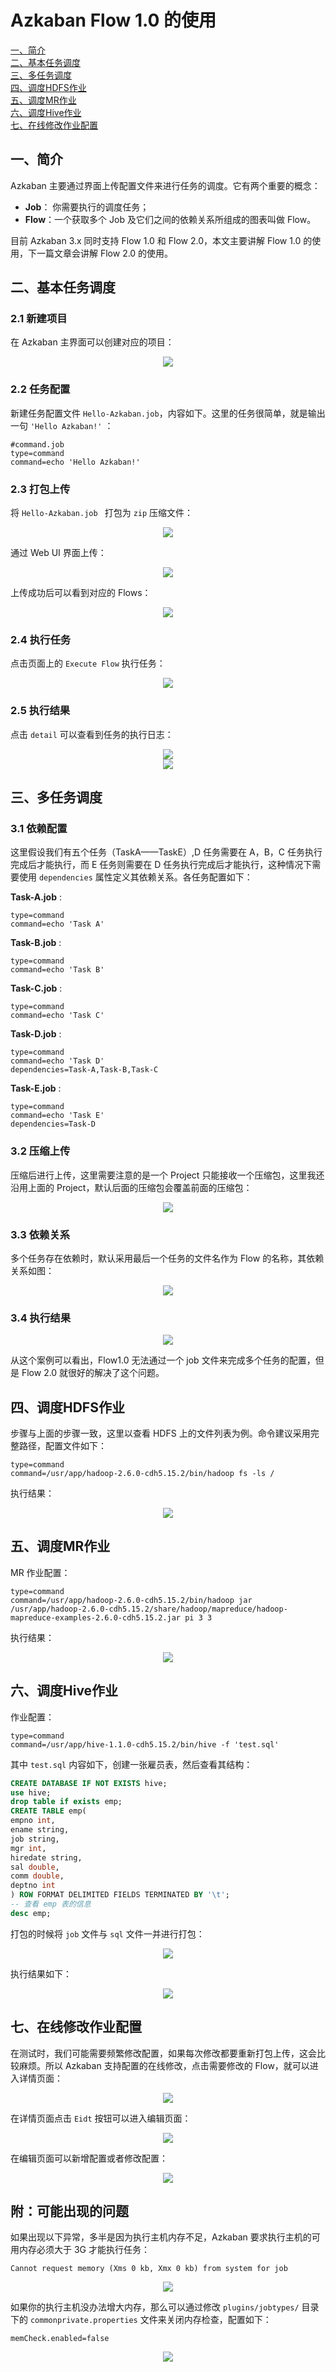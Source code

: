 # Azkaban Flow 1.0 的使用

<nav>
<a href="#一简介">一、简介</a><br/>
<a href="#二基本任务调度">二、基本任务调度</a><br/>
<a href="#三多任务调度">三、多任务调度</a><br/>
<a href="#四调度HDFS作业">四、调度HDFS作业</a><br/>
<a href="#五调度MR作业">五、调度MR作业</a><br/>
<a href="#六调度Hive作业">六、调度Hive作业</a><br/>
<a href="#七在线修改作业配置">七、在线修改作业配置</a><br/>
</nav>



## 一、简介

Azkaban 主要通过界面上传配置文件来进行任务的调度。它有两个重要的概念：

- **Job**： 你需要执行的调度任务；
- **Flow**：一个获取多个 Job 及它们之间的依赖关系所组成的图表叫做 Flow。

目前 Azkaban 3.x 同时支持 Flow 1.0 和 Flow 2.0，本文主要讲解 Flow 1.0 的使用，下一篇文章会讲解 Flow 2.0 的使用。

## 二、基本任务调度

### 2.1 新建项目

在 Azkaban 主界面可以创建对应的项目：

<div align="center"> <img  src="https://gitee.com/jam5577/depository/raw/repo/picture/azkaban-create-project.png"/> </div>

### 2.2 任务配置

新建任务配置文件 `Hello-Azkaban.job`，内容如下。这里的任务很简单，就是输出一句 `'Hello Azkaban!'` ：

```shell
#command.job
type=command
command=echo 'Hello Azkaban!'
```

### 2.3 打包上传

将 `Hello-Azkaban.job ` 打包为 `zip` 压缩文件：

<div align="center"> <img  src="https://gitee.com/jam5577/depository/raw/repo/picture/azkaban-zip.png"/> </div>

通过 Web UI 界面上传：

<div align="center"> <img  src="https://gitee.com/jam5577/depository/raw/repo/picture/azkaban-upload.png"/> </div>

上传成功后可以看到对应的 Flows：

<div align="center"> <img  src="https://gitee.com/jam5577/depository/raw/repo/picture/azkaban-flows.png"/> </div>

### 2.4 执行任务

点击页面上的 `Execute Flow` 执行任务：

<div align="center"> <img  src="https://gitee.com/jam5577/depository/raw/repo/picture/azkaban-execute.png"/> </div>

### 2.5 执行结果

点击 `detail` 可以查看到任务的执行日志：

<div align="center"> <img  src="https://gitee.com/jam5577/depository/raw/repo/picture/azkaban-successed.png"/> </div>

<div align="center"> <img  src="https://gitee.com/jam5577/depository/raw/repo/picture/azkaban-log.png"/> </div>

## 三、多任务调度

### 3.1 依赖配置

这里假设我们有五个任务（TaskA——TaskE）,D 任务需要在 A，B，C 任务执行完成后才能执行，而 E 任务则需要在 D 任务执行完成后才能执行，这种情况下需要使用 `dependencies` 属性定义其依赖关系。各任务配置如下：

**Task-A.job**   :

```shell
type=command
command=echo 'Task A'
```

**Task-B.job**   :

```shell
type=command
command=echo 'Task B'
```

**Task-C.job**   :

```shell
type=command
command=echo 'Task C'
```

**Task-D.job**   : 

```shell
type=command
command=echo 'Task D'
dependencies=Task-A,Task-B,Task-C
```

**Task-E.job**   :

```shell
type=command
command=echo 'Task E'
dependencies=Task-D
```

### 3.2 压缩上传

压缩后进行上传，这里需要注意的是一个 Project 只能接收一个压缩包，这里我还沿用上面的 Project，默认后面的压缩包会覆盖前面的压缩包：

<div align="center"> <img  src="https://gitee.com/jam5577/depository/raw/repo/picture/azkaban-task-abcde-zip.png"/> </div>

### 3.3 依赖关系

多个任务存在依赖时，默认采用最后一个任务的文件名作为 Flow 的名称，其依赖关系如图：

<div align="center"> <img  src="https://gitee.com/jam5577/depository/raw/repo/picture/azkaban-dependencies.png"/> </div>

### 3.4 执行结果

<div align="center"> <img  src="https://gitee.com/jam5577/depository/raw/repo/picture/azkaban-task-abcde.png"/> </div>

从这个案例可以看出，Flow1.0 无法通过一个 job 文件来完成多个任务的配置，但是 Flow 2.0 就很好的解决了这个问题。

## 四、调度HDFS作业

步骤与上面的步骤一致，这里以查看 HDFS 上的文件列表为例。命令建议采用完整路径，配置文件如下：

```shell
type=command
command=/usr/app/hadoop-2.6.0-cdh5.15.2/bin/hadoop fs -ls /
```

执行结果：

<div align="center"> <img  src="https://gitee.com/jam5577/depository/raw/repo/picture/azkaban-hdfs.png"/> </div>

## 五、调度MR作业

MR 作业配置：

```shell
type=command
command=/usr/app/hadoop-2.6.0-cdh5.15.2/bin/hadoop jar /usr/app/hadoop-2.6.0-cdh5.15.2/share/hadoop/mapreduce/hadoop-mapreduce-examples-2.6.0-cdh5.15.2.jar pi 3 3
```

执行结果：

<div align="center"> <img  src="https://gitee.com/jam5577/depository/raw/repo/picture/azkaban-mr.png"/> </div>

## 六、调度Hive作业

作业配置：

```shell
type=command
command=/usr/app/hive-1.1.0-cdh5.15.2/bin/hive -f 'test.sql'
```

其中 `test.sql` 内容如下，创建一张雇员表，然后查看其结构：

```sql
CREATE DATABASE IF NOT EXISTS hive;
use hive;
drop table if exists emp;
CREATE TABLE emp(
empno int,
ename string,
job string,
mgr int,
hiredate string,
sal double,
comm double,
deptno int
) ROW FORMAT DELIMITED FIELDS TERMINATED BY '\t';
-- 查看 emp 表的信息
desc emp;
```

打包的时候将 `job` 文件与 `sql` 文件一并进行打包：

<div align="center"> <img  src="https://gitee.com/jam5577/depository/raw/repo/picture/azkaban-hive.png"/> </div>

执行结果如下：

<div align="center"> <img  src="https://gitee.com/jam5577/depository/raw/repo/picture/azkaban-hive-result.png"/> </div>

## 七、在线修改作业配置

在测试时，我们可能需要频繁修改配置，如果每次修改都要重新打包上传，这会比较麻烦。所以 Azkaban 支持配置的在线修改，点击需要修改的 Flow，就可以进入详情页面：

<div align="center"> <img  src="https://gitee.com/jam5577/depository/raw/repo/picture/azkaban-project-edit.png"/> </div>

在详情页面点击 `Eidt` 按钮可以进入编辑页面：

<div align="center"> <img  src="https://gitee.com/jam5577/depository/raw/repo/picture/azkaban-edit.png"/> </div>

在编辑页面可以新增配置或者修改配置：

<div align="center"> <img  src="https://gitee.com/jam5577/depository/raw/repo/picture/azkaban-click-edit.png"/> </div>

## 附：可能出现的问题

如果出现以下异常，多半是因为执行主机内存不足，Azkaban 要求执行主机的可用内存必须大于 3G 才能执行任务：

```shell
Cannot request memory (Xms 0 kb, Xmx 0 kb) from system for job
```

<div align="center"> <img  src="https://gitee.com/jam5577/depository/raw/repo/picture/azkaban-memory.png"/> </div>

如果你的执行主机没办法增大内存，那么可以通过修改 `plugins/jobtypes/` 目录下的 `commonprivate.properties` 文件来关闭内存检查，配置如下：

```shell
memCheck.enabled=false
```





<div align="center"> <img  src="https://gitee.com/jam5577/depository/raw/repo/picture/weixin-desc.png"/> </div>
